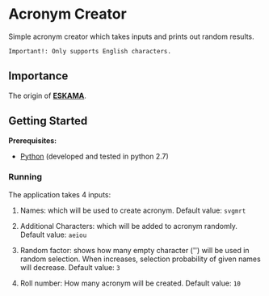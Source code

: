 # Acronym Creator

Simple acronym creator which takes inputs and prints out random results.

    Important!: Only supports English characters.

## Importance

The origin of [**ESKAMA**](https://www.github.com/eskama/).

## Getting Started

**Prerequisites:**

- [Python](https://docs.python.org/2/) (developed and tested in python 2.7)


### Running

The application takes 4 inputs:
   1) Names: which will be used to create acronym. Default value: `svgmrt`

   2) Additional Characters: which will be added to acronym randomly. Default value: `aeiou`

   3) Random factor: shows how many empty character ('') will be used in random selection. When increases, selection
   probability of given names will decrease. Default value: `3`

   4) Roll number: How many acronym will be created. Default value: `10`
